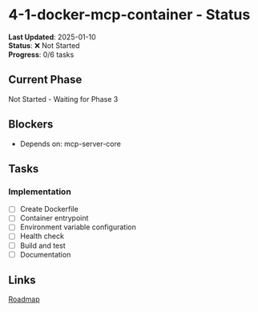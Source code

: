 # 4-1-docker-mcp-container - Status
**Last Updated**: 2025-01-10  
**Status**: ❌ Not Started  
**Progress**: 0/6 tasks

## Current Phase
Not Started - Waiting for Phase 3

## Blockers
- Depends on: mcp-server-core

## Tasks
### Implementation
- [ ] Create Dockerfile
- [ ] Container entrypoint
- [ ] Environment variable configuration
- [ ] Health check
- [ ] Build and test
- [ ] Documentation

## Links
[Roadmap](../../roadmap.md)

